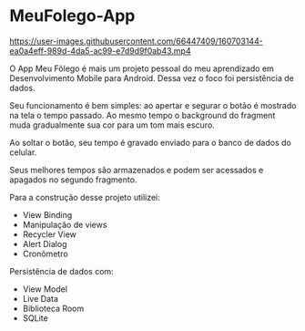 # MeuFolego-App


https://user-images.githubusercontent.com/66447409/160703144-ea0a4eff-989d-4da5-ac99-e7d9d9f0ab43.mp4


O App Meu Fôlego é mais um projeto pessoal do meu aprendizado em Desenvolvimento Mobile para Android. Dessa vez o foco foi persistência de dados.

Seu funcionamento é bem simples: ao apertar e segurar o botão é mostrado na tela o tempo passado. Ao mesmo tempo o background do fragment muda gradualmente sua cor para um tom mais escuro.

Ao soltar o botão, seu tempo é gravado enviado para o banco de dados do celular. 

Seus melhores tempos são armazenados e podem ser acessados e apagados no segundo fragmento.

Para a construção desse projeto utilizei:
- View Binding
- Manipulação de views
- Recycler View
- Alert Dialog
- Cronômetro  

Persistência de dados com:
- View Model
- Live Data
- Biblioteca Room
- SQLite

